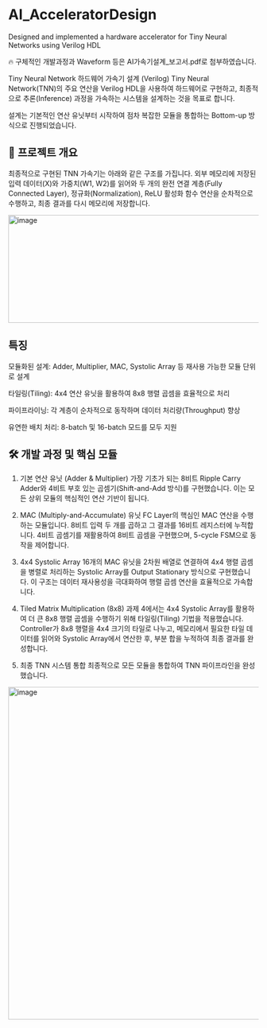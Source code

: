 # AI_AcceleratorDesign
Designed and implemented a hardware accelerator for Tiny Neural Networks using Verilog HDL


🔥 구체적인 개발과정과 Waveform 등은 AI가속기설계_보고서.pdf로 첨부하였습니다.

Tiny Neural Network 하드웨어 가속기 설계 (Verilog)
Tiny Neural Network(TNN)의 주요 연산을 Verilog HDL을 사용하여 하드웨어로 구현하고, 최종적으로 추론(Inference) 과정을 가속하는 시스템을 설계하는 것을 목표로 합니다.

설계는 기본적인 연산 유닛부터 시작하여 점차 복잡한 모듈을 통합하는 Bottom-up 방식으로 진행되었습니다.

## 🚀 프로젝트 개요
최종적으로 구현된 TNN 가속기는 아래와 같은 구조를 가집니다. 외부 메모리에 저장된 입력 데이터(X)와 가중치(W1, W2)를 읽어와 두 개의 완전 연결 계층(Fully Connected Layer), 정규화(Normalization), ReLU 활성화 함수 연산을 순차적으로 수행하고, 최종 결과를 다시 메모리에 저장합니다.

<img width="940" height="217" alt="image" src="https://github.com/user-attachments/assets/8d79ab03-8559-444b-9cda-7e41d1894508" />


## 특징

모듈화된 설계: Adder, Multiplier, MAC, Systolic Array 등 재사용 가능한 모듈 단위로 설계

타일링(Tiling): 4x4 연산 유닛을 활용하여 8x8 행렬 곱셈을 효율적으로 처리

파이프라이닝: 각 계층이 순차적으로 동작하며 데이터 처리량(Throughput) 향상

유연한 배치 처리: 8-batch 및 16-batch 모드를 모두 지원

## 🛠️ 개발 과정 및 핵심 모듈
1. 기본 연산 유닛 (Adder & Multiplier)
가장 기초가 되는 8비트 Ripple Carry Adder와 4비트 부호 있는 곱셈기(Shift-and-Add 방식)를 구현했습니다. 이는 모든 상위 모듈의 핵심적인 연산 기반이 됩니다.

2. MAC (Multiply-and-Accumulate) 유닛
FC Layer의 핵심인 MAC 연산을 수행하는 모듈입니다. 8비트 입력 두 개를 곱하고 그 결과를 16비트 레지스터에 누적합니다. 4비트 곱셈기를 재활용하여 8비트 곱셈을 구현했으며, 5-cycle FSM으로 동작을 제어합니다.

3. 4x4 Systolic Array
16개의 MAC 유닛을 2차원 배열로 연결하여 4x4 행렬 곱셈을 병렬로 처리하는 Systolic Array를 Output Stationary 방식으로 구현했습니다. 이 구조는 데이터 재사용성을 극대화하여 행렬 곱셈 연산을 효율적으로 가속합니다.


4. Tiled Matrix Multiplication (8x8)
과제 4에서는 4x4 Systolic Array를 활용하여 더 큰 8x8 행렬 곱셈을 수행하기 위해 타일링(Tiling) 기법을 적용했습니다. Controller가 8x8 행렬을 4x4 크기의 타일로 나누고, 메모리에서 필요한 타일 데이터를 읽어와 Systolic Array에서 연산한 후, 부분 합을 누적하여 최종 결과를 완성합니다.


5. 최종 TNN 시스템 통합
최종적으로 모든 모듈을 통합하여 TNN 파이프라인을 완성했습니다.

<img width="960" height="669" alt="image" src="https://github.com/user-attachments/assets/cf9900bc-eb2b-46cf-994d-a163492facef" />
